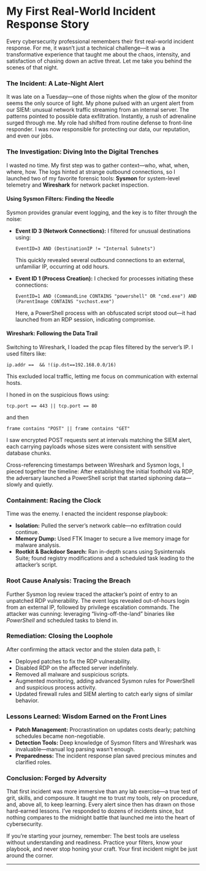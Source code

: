 # **My First Real-World Incident Response Story**

Every cybersecurity professional remembers their first real-world incident response. For me, it wasn’t just a technical challenge—it was a transformative experience that taught me about the chaos, intensity, and satisfaction of chasing down an active threat. Let me take you behind the scenes of that night.

### **The Incident: A Late-Night Alert**

It was late on a Tuesday—one of those nights when the glow of the monitor seems the only source of light. My phone pulsed with an urgent alert from our SIEM: unusual network traffic streaming from an internal server. The patterns pointed to possible data exfiltration. Instantly, a rush of adrenaline surged through me. My role had shifted from routine defense to front-line responder. I was now responsible for protecting our data, our reputation, and even our jobs.

### **The Investigation: Diving Into the Digital Trenches**

I wasted no time. My first step was to gather context—who, what, when, where, how. The logs hinted at strange outbound connections, so I launched two of my favorite forensic tools: **Sysmon** for system-level telemetry and **Wireshark** for network packet inspection.

#### **Using Sysmon Filters: Finding the Needle**

Sysmon provides granular event logging, and the key is to filter through the noise:

- **Event ID 3 (Network Connections):** I filtered for unusual destinations using:

  ```
  EventID=3 AND (DestinationIP != "Internal Subnets")
  ```
  
  This quickly revealed several outbound connections to an external, unfamiliar IP, occurring at odd hours.

- **Event ID 1 (Process Creation):** I checked for processes initiating these connections:

   ```
  EventID=1 AND (CommandLine CONTAINS "powershell" OR "cmd.exe") AND (ParentImage CONTAINS "svchost.exe")
  ```
   
  Here, a PowerShell process with an obfuscated script stood out—it had launched from an RDP session, indicating compromise.

#### **Wireshark: Following the Data Trail**

Switching to Wireshark, I loaded the pcap files filtered by the server’s IP. I used filters like:

```
ip.addr ==  && !(ip.dst==192.168.0.0/16)
```

This excluded local traffic, letting me focus on communication with external hosts.

I honed in on the suspicious flows using:

```
tcp.port == 443 || tcp.port == 80
```

and then

```
frame contains "POST" || frame contains "GET"
```

I saw encrypted POST requests sent at intervals matching the SIEM alert, each carrying payloads whose sizes were consistent with sensitive database chunks.

Cross-referencing timestamps between Wireshark and Sysmon logs, I pieced together the timeline: After establishing the initial foothold via RDP, the adversary launched a PowerShell script that started siphoning data—slowly and quietly.

### **Containment: Racing the Clock**

Time was the enemy. I enacted the incident response playbook:

- **Isolation:** Pulled the server’s network cable—no exfiltration could continue.
- **Memory Dump:** Used FTK Imager to secure a live memory image for malware analysis.
- **Rootkit & Backdoor Search:** Ran in-depth scans using Sysinternals Suite; found registry modifications and a scheduled task leading to the attacker’s script.

### **Root Cause Analysis: Tracing the Breach**

Further Sysmon log review traced the attacker’s point of entry to an unpatched RDP vulnerability. The event logs revealed out-of-hours login from an external IP, followed by privilege escalation commands. The attacker was cunning: leveraging “living-off-the-land” binaries like *PowerShell* and scheduled tasks to blend in.

### **Remediation: Closing the Loophole**

After confirming the attack vector and the stolen data path, I:

- Deployed patches to fix the RDP vulnerability.
- Disabled RDP on the affected server indefinitely.
- Removed all malware and suspicious scripts.
- Augmented monitoring, adding advanced Sysmon rules for PowerShell and suspicious process activity.
- Updated firewall rules and SIEM alerting to catch early signs of similar behavior.

### **Lessons Learned: Wisdom Earned on the Front Lines**

- **Patch Management:** Procrastination on updates costs dearly; patching schedules became non-negotiable.
- **Detection Tools:** Deep knowledge of Sysmon filters and Wireshark was invaluable—manual log parsing wasn’t enough.
- **Preparedness:** The incident response plan saved precious minutes and clarified roles.

### **Conclusion: Forged by Adversity**

That first incident was more immersive than any lab exercise—a true test of grit, skills, and composure. It taught me to trust my tools, rely on procedure, and, above all, to keep learning. Every alert since then has drawn on those hard-earned lessons. I’ve responded to dozens of incidents since, but nothing compares to the midnight battle that launched me into the heart of cybersecurity.

If you’re starting your journey, remember: The best tools are useless without understanding and readiness. Practice your filters, know your playbook, and never stop honing your craft. Your first incident might be just around the corner.

---
